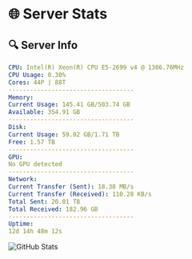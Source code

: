# 🌐 Server Stats
## 🔍 Server Info
```yaml
CPU: Intel(R) Xeon(R) CPU E5-2699 v4 @ 1306.76MHz
CPU Usage: 0.30%
Cores: 44P | 88T
-----------------------------------
Memory:
Current Usage: 145.41 GB/503.74 GB
Available: 354.91 GB
-----------------------------------
Disk:
Current Usage: 59.02 GB/1.71 TB
Free: 1.57 TB
-----------------------------------
GPU:
No GPU detected
-----------------------------------
Network:
Current Transfer (Sent): 18.38 MB/s
Current Transfer (Received): 110.28 KB/s
Total Sent: 20.01 TB
Total Received: 182.96 GB
-----------------------------------
Uptime:
12d 14h 48m 12s
```
![GitHub Stats](https://img.shields.io/badge/Updated-2025-03-20_12:11:01-blue)